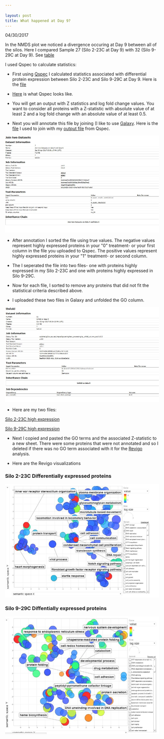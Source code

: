 ```yaml
---

layout: post
title: What happened at Day 9?
---
```


04/30/2017

In the NMDS plot we noticed a divergence occuring at Day 9 between all of the silos. Here I compared Sample 27 (Silo 2-23C at Day 9) with 32 (Silo 9-29C at Day 9). See [table](https://github.com/RobertsLab/project-pacific.oyster-larvae/blob/master/DDA_2016/Qspec27.32DiffProteins_annotated.tabular)

I used Qspec to calculate statistics:

- First using [Qspec](http://www.nesvilab.org/qspec.php/) I calculated statistics associated with differential protein expression between Silo 2-23C and Silo 9-29C at Day 9. Here is the [file](https://github.com/RobertsLab/project-pacific.oyster-larvae/blob/master/DDA_2016/Qspec27.32.txt)

- [Here](https://github.com/RobertsLab/project-pacific.oyster-larvae/blob/master/DDA_2016/qspec.JPG) is what Qspec looks like.

- You will get an output with Z statistics and log fold change values. You want to consider all proteins with a Z-statistic with absolute value of at least 2 and a log fold change with an absolute value of at least 0.5.

- Next you will annotate this file by joining (I like to use [Galaxy](https://usegalaxy.org/). Here is the [file](https://github.com/RobertsLab/project-pacific.oyster-larvae/blob/master/DDA_2016/query_results.txt) I used to join with my [output file](https://github.com/RobertsLab/project-pacific.oyster-larvae/blob/master/DDA_2016/27.32results.txt) from Qspec. 

![im](https://raw.githubusercontent.com/RobertsLab/project-pacific.oyster-larvae/master/DDA_2016/Galaxyjoin.JPG)

- After annotation I sorted the file using true values. The negative values represent highly expressed proteins in your "0" treatment- or your first column in the file you uploaded to Qspec. The positive values represent highly expressed proteins in your "1" treatment- or second column.

- The I seperated the file into two files- one with proteins highly expressed in my Silo 2-23C and one with proteins highly expressed in Silo 9-29C.

- Now for each file, I sorted to remove any proteins that did not fit the statistical criteria described above.

- I uploaded these two files in Galaxy and unfolded the GO column. 

![im](https://raw.githubusercontent.com/RobertsLab/project-pacific.oyster-larvae/master/DDA_2016/Galaxyunfold.JPG)

- Here are my two files:

[Silo 2-23C high expression](https://github.com/RobertsLab/project-pacific.oyster-larvae/blob/master/DDA_2016/Silo2-23Chighexp_unfold.tabular)

[Silo 9-29C high expression](https://github.com/RobertsLab/project-pacific.oyster-larvae/blob/master/DDA_2016/SIlo9-29Chighexp_unfold.tabular)

- Next I copied and pasted the GO terms and the associated Z-statistic to a new sheet. There were some proteins that were not annotated and so I deleted if there was no GO term associated with it for the [Revigo](http://revigo.irb.hr/revigo.jsp) analysis.

- Here are the Revigo visualizations

### Silo 2-23C Differentially expressed proteins

![im](https://raw.githubusercontent.com/RobertsLab/project-pacific.oyster-larvae/master/DDA_2016/Silo2-23CrevigoHighexp.JPG)


### Silo 9-29C Diffentially expressed proteins

![im](https://raw.githubusercontent.com/RobertsLab/project-pacific.oyster-larvae/master/DDA_2016/Silo9-29CrevigoHighexp.JPG)
